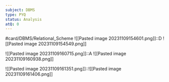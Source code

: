 ```yaml
---
subject: DBMS
type: PYQ
status: Analysis
atQ: 0
---
```

#card/DBMS/Relational_Scheme
![[Pasted image 20231109154601.png]]::D ![[Pasted image 20231109154549.png]] <!--SR:!2023-11-13,3,250-->

![[Pasted image 20231109160715.png]]::A ![[Pasted image 20231109160938.png]] <!--SR:!2023-11-13,2,159-->

![[Pasted image 20231109161351.png]]::![[Pasted image 20231109161406.png]] <!--SR:!2023-11-14,4,270-->

